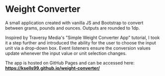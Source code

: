# Weight Converter
A small application created with vanilla JS and Bootstrap to convert between grams, pounds and ounces. Outputs are rounded to 1dp.

Inspired by Traversy Media's "Simple Weight Converter App" tutorial, I took it a step further and introduced the ability for the user to choose the input unit via a drop-down box. Event listeners ensure the conversion values update whenever the input value or unit selection changes.

The app is hosted on GitHub Pages and can be accessed here: **https://ksells99.github.io/weight-converter/**
